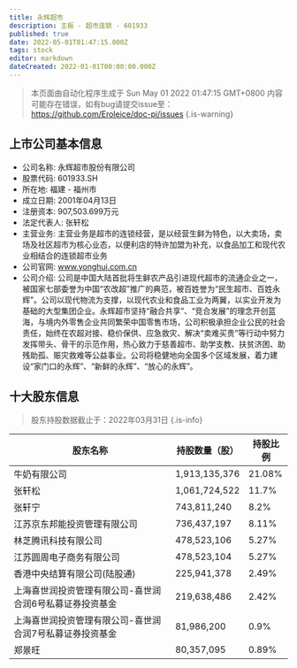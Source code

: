 ```yaml
---
title: 永辉超市
description: 主板 - 超市连锁 - 601933
published: true
date: 2022-05-01T01:47:15.000Z
tags: stock
editor: markdown
dateCreated: 2022-01-01T00:00:00.000Z
---
```


> 本页面由自动化程序生成于 Sun May 01 2022 01:47:15 GMT+0800
> 内容可能存在错误，如有bug请提交issue至：https://github.com/Eroleice/doc-pi/issues
{.is-warning}

## 上市公司基本信息
- 公司名称: 永辉超市股份有限公司
- 股票代码: 601933.SH
- 所在地: 福建 - 福州市
- 成立日期: 2001年04月13日
- 注册资本: 907,503.699万元
- 法定代表人: 张轩松
- 主营业务: 主营业务是超市的连锁经营，是以经营生鲜为特色，以大卖场，卖场及社区超市为核心业态，以便利店的特许加盟为补充，以食品加工和现代农业相结合的连锁超市业务
- 公司官网: www.yonghui.com.cn
- 公司介绍: 公司是中国大陆首批将生鲜农产品引进现代超市的流通企业之一，被国家七部委誉为中国“农改超”推广的典范，被百姓誉为“民生超市、百姓永辉”。公司以现代物流为支撑，以现代农业和食品工业为两翼，以实业开发为基础的大型集团企业。永辉超市坚持“融合共享”、“竞合发展”的理念开创蓝海，与境内外零售企业共同繁荣中国零售市场，公司积极承担企业公民的社会责任，始终在农超对接、稳价保供、应急救灾、解决“卖难买贵”等行动中努力发挥带头、骨干的示范作用，热心致力于慈善超市、助学支教、扶贫济困、助残助孤、赈灾救难等公益事业。公司将稳健地向全国多个区域发展，着力建设“家门口的永辉”、“新鲜的永辉”、“放心的永辉”。


## 十大股东信息
> 股东持股数据截止于：2022年03月31日
{.is-info}

| 股东名称 | 持股数量（股） | 持股比例 |
| --- | --- | --- |
| 牛奶有限公司 | 1,913,135,376 | 21.08% |
| 张轩松 | 1,061,724,522 | 11.7% |
| 张轩宁 | 743,811,240 | 8.2% |
| 江苏京东邦能投资管理有限公司 | 736,437,197 | 8.11% |
| 林芝腾讯科技有限公司 | 478,523,106 | 5.27% |
| 江苏圆周电子商务有限公司 | 478,523,104 | 5.27% |
| 香港中央结算有限公司(陆股通) | 225,941,378 | 2.49% |
| 上海喜世润投资管理有限公司-喜世润合润6号私募证券投资基金 | 219,638,486 | 2.42% |
| 上海喜世润投资管理有限公司-喜世润合润7号私募证券投资基金 | 81,986,200 | 0.9% |
| 郑景旺 | 80,357,095 | 0.89% |




